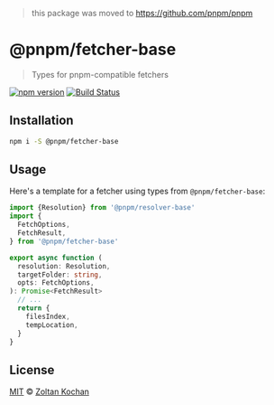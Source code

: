 > this package was moved to https://github.com/pnpm/pnpm

# @pnpm/fetcher-base

> Types for pnpm-compatible fetchers

<!--@shields('npm', 'travis')-->
[![npm version](https://img.shields.io/npm/v/@pnpm/fetcher-base.svg)](https://www.npmjs.com/package/@pnpm/fetcher-base) [![Build Status](https://img.shields.io/travis/pnpm/fetcher-base/master.svg)](https://travis-ci.org/pnpm/fetcher-base)
<!--/@-->

## Installation

```sh
npm i -S @pnpm/fetcher-base
```

## Usage

Here's a template for a fetcher using types from `@pnpm/fetcher-base`:

```ts
import {Resolution} from '@pnpm/resolver-base'
import {
  FetchOptions,
  FetchResult,
} from '@pnpm/fetcher-base'

export async function (
  resolution: Resolution,
  targetFolder: string,
  opts: FetchOptions,
): Promise<FetchResult>
  // ...
  return {
    filesIndex,
    tempLocation,
  }
}
```

## License

[MIT](./LICENSE) © [Zoltan Kochan](https://www.kochan.io/)

